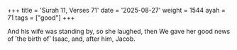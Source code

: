 +++
title = 'Surah 11, Verses 71'
date = '2025-08-27'
weight = 1544
ayah = 71
tags = ["good"]
+++

And his wife was standing by, so she laughed, then We gave her good news of ˹the birth of˺ Isaac, and, after him, Jacob.